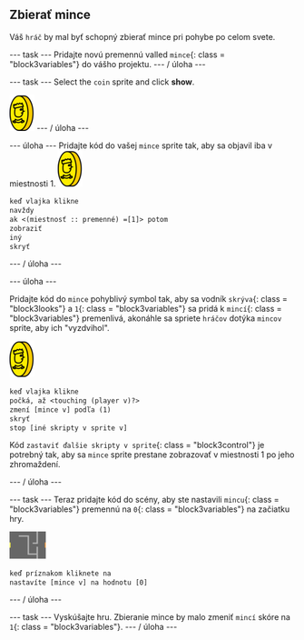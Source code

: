 ## Zbierať mince

Váš `hráč` by mal byť schopný zbierať mince pri pohybe po celom svete.

\--- task \--- Pridajte novú premennú valled `mince`{: class = "block3variables"} do vášho projektu. \--- / úloha \---

\--- task \--- Select the `coin` sprite and click **show**.

![snímka obrazovky](images/coin.png) \--- / úloha \---

\--- úloha \--- Pridajte kód do vašej `mince` sprite tak, aby sa objavil iba v miestnosti 1. ![snímka obrazovky](images/coin.png)

```blocks3
keď vlajka klikne
navždy
ak <(miestnosť :: premenné) =[1]> potom
zobraziť
iný
skryť
```

\--- / úloha \---

\--- úloha \---

Pridajte kód do `mince` pohyblivý symbol tak, aby sa vodník `skrýva`{: class = "block3looks"} a `1`{: class = "block3variables"} sa pridá k `mincí`{: class = "block3variables"} premenlivá, akonáhle sa spriete `hráčov` dotýka `mincov` sprite, aby ich "vyzdvihol".

![mince](images/coin.png)

```blocks3
keď vlajka klikne
počká, až <touching (player v)?>
zmení [mince v] podľa (1)
skryť
stop [iné skripty v sprite v]
```

Kód `zastaviť ďalšie skripty v sprite`{: class = "block3control"} je potrebný tak, aby sa `mince` sprite prestane zobrazovať v miestnosti 1 po jeho zhromaždení.

\--- / úloha \---

\--- task \--- Teraz pridajte kód do scény, aby ste nastavili `mincu`{: class = "block3variables"} premennú na `0`{: class = "block3variables"} na začiatku hry.

![štádium](images/stage.png)

```blocks3
keď príznakom kliknete na
nastavíte [mince v] na hodnotu [0]
```

\--- / úloha \---

\--- task \--- Vyskúšajte hru. Zbieranie mince by malo zmeniť `mincí` skóre na `1`{: class = "block3variables"}. \--- / úloha \---